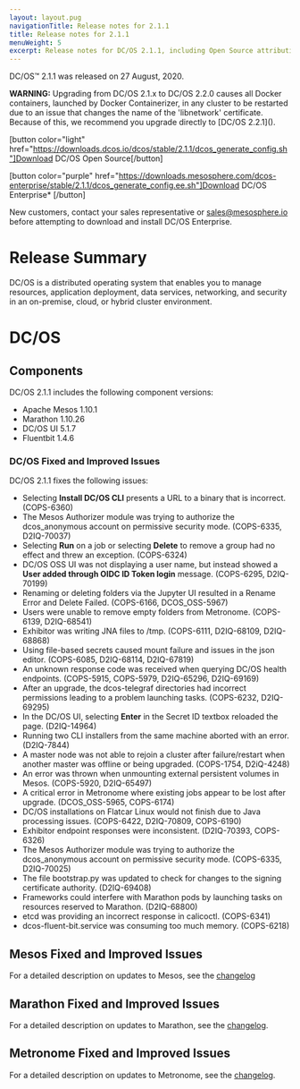 ```yaml
---
layout: layout.pug
navigationTitle: Release notes for 2.1.1
title: Release notes for 2.1.1
menuWeight: 5
excerpt: Release notes for DC/OS 2.1.1, including Open Source attribution, and version policy.
---
```

DC/OS&trade; 2.1.1 was released on 27 August, 2020.

<p class="message--warning"><strong>WARNING:</strong> Upgrading from DC/OS 2.1.x to DC/OS 2.2.0 causes all Docker containers, launched by Docker Containerizer, in any cluster to be restarted due to an issue that changes the name of the 'libnetwork' certificate. Because of this, we recommend you upgrade directly to [DC/OS 2.2.1]().</p>

[button color="light" href="https://downloads.dcos.io/dcos/stable/2.1.1/dcos_generate_config.sh"]Download DC/OS Open Source[/button]

[button color="purple" href="https://downloads.mesosphere.com/dcos-enterprise/stable/2.1.1/dcos_generate_config.ee.sh"]Download DC/OS Enterprise* [/button]

New customers, contact your sales representative or <a href="mailto:sales@mesosphere.io">sales@mesosphere.io</a> before attempting to download and install DC/OS Enterprise.

# Release Summary
DC/OS is a distributed operating system that enables you to manage resources, application deployment, data services, networking, and security in an on-premise, cloud, or hybrid cluster environment.

# DC/OS 

## Components

DC/OS 2.1.1 includes the following component versions:

- Apache Mesos 1.10.1
- Marathon 1.10.26
- DC/OS UI 5.1.7
- Fluentbit 1.4.6

### DC/OS Fixed and Improved Issues

DC/OS 2.1.1 fixes the following issues:

- Selecting **Install DC/OS CLI** presents a URL to a binary that is incorrect. (COPS-6360)
- The Mesos Authorizer module was trying to authorize the dcos_anonymous account on permissive security mode. (COPS-6335, D2IQ-70037)
- Selecting **Run** on a job or selecting **Delete** to remove a group had no effect and threw an exception. (COPS-6324)
- DC/OS OSS UI was not displaying a user name, but instead showed a **User added through OIDC ID Token login** message. (COPS-6295, D2IQ-70199) 
- Renaming or deleting folders via the Jupyter UI resulted in a Rename Error and Delete Failed. (COPS-6166, DCOS_OSS-5967)
- Users were unable to remove empty folders from Metronome. (COPS-6139, D2IQ-68541)
- Exhibitor was writing JNA files to /tmp. (COPS-6111, D2IQ-68109, D2IQ-68868) 
- Using file-based secrets caused mount failure and issues in the json editor. (COPS-6085, D2IQ-68114, D2IQ-67819) 
- An unknown response code was received when querying DC/OS health endpoints. (COPS-5915, COPS-5979, D2IQ-65296, D2IQ-69169) 
- After an upgrade, the dcos-telegraf directories had incorrect permissions leading to a problem launching tasks. (COPS-6232, D2IQ-69295)
- In the DC/OS UI, selecting **Enter** in the Secret ID textbox reloaded the page. (D2IQ-14964) 
- Running two CLI installers from the same machine aborted with an error. (D2IQ-7844) 
- A master node was not able to rejoin a cluster after failure/restart when another master was offline or being upgraded. (COPS-1754, D2iQ-4248) 
- An error was thrown when unmounting external persistent volumes in Mesos. (COPS-5920, D2IQ-65497)
- A critical error in Metronome where existing jobs appear to be lost after upgrade. (DCOS_OSS-5965, COPS-6174)
- DC/OS installations on Flatcar Linux would not finish due to Java processing issues. (COPS-6422, D2IQ-70809, COPS-6190)
- Exhibitor endpoint responses were inconsistent. (D2IQ-70393, COPS-6326) 
- The Mesos Authorizer module was trying to authorize the dcos_anonymous account on permissive security mode. (COPS-6335, D2IQ-70025) 
- The file bootstrap.py was updated to check for changes to the signing certificate authority. (D2IQ-69408) 
- Frameworks could interfere with Marathon pods by launching tasks on resources reserved to Marathon. (D2IQ-68800)
- etcd was providing an incorrect response in calicoctl. (COPS-6341) 
- dcos-fluent-bit.service was consuming too much memory. (COPS-6218)

## Mesos Fixed and Improved Issues
For a detailed description on updates to Mesos, see the [changelog](https://github.com/apache/mesos/blob/802a50f4902f1f5ca3829dca4a472d8a582f7b9b/CHANGELOG)

## Marathon Fixed and Improved Issues
For a detailed description on updates to Marathon, see the [changelog](https://github.com/mesosphere/marathon/blob/master/changelog.md).

## Metronome Fixed and Improved Issues
For a detailed description on updates to Metronome, see the [changelog](https://github.com/dcos/metronome/blob/master/changelog.md).

